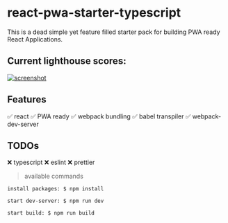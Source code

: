 # react-pwa-starter-typescript

This is a dead simple yet feature filled starter pack for building PWA ready React Applications.

## Current lighthouse scores:

[![screenshot](https://lh4.googleusercontent.com/a3GBUMWUi6GsgDdup7uxuxo0bASD6ZSaUSkqueg5aJ5G8ErpbDdFvtNLmRdU9jIkI52py6BiCsm5cUrhGv8u=w1896-h1938-rw)](https://github.com/chin2km)

## Features
✅ react
✅ PWA ready
✅ webpack bundling
✅ babel transpiler
✅ webpack-dev-server

## TODOs
❌ typescript
❌ eslint
❌ prettier

> available commands

```
install packages: $ npm install

start dev-server: $ npm run dev

start build: $ npm run build
```
